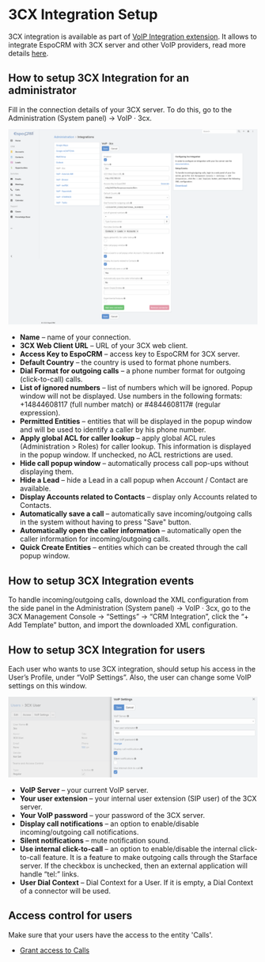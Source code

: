 # 3CX Integration Setup

3CX integration is available as part of [VoIP Integration extension](https://www.espocrm.com/extensions/voip-integration/). It allows to integrate EspoCRM with 3CX server and other VoIP providers, read more details [here](https://www.espocrm.com/features/3cx-integration/).

## How to setup 3CX Integration for an administrator

Fill in the connection details of your 3CX server. To do this, go to the Administration (System panel) -> VoIP · 3cx.

![3CX integration config](../../_static/images/extensions/voip-integration/3cx-admin-setup.png)

* **Name** – name of your connection.
* **3CX Web Client URL** – URL of your 3CX web client.
* **Access Key to EspoCRM** – access key to EspoCRM for 3CX server.
* **Default Country** – the country is used to format phone numbers.
* **Dial Format for outgoing calls** – a phone number format for outgoing (click-to-call) calls.
* **List of ignored numbers** – list of numbers which will be ignored. Popup window will not be displayed. Use numbers in the following formats: +14844608117 (full number match) or #4844608117# (regular expression).
* **Permitted Entities** – entities that will be displayed in the popup window and will be used to identify a caller by his phone number.
* **Apply global ACL for caller lookup** – apply global ACL rules (Administration > Roles) for caller lookup. This information is displayed in the popup window. If unchecked, no ACL restrictions are used.
* **Hide call popup window** – automatically process call pop-ups without displaying them.
* **Hide a Lead** – hide a Lead in a call popup when Account / Contact are available.
* **Display Accounts related to Contacts** – display only Accounts related to Contacts.
* **Automatically save a call** – automatically save incoming/outgoing calls in the system without having to press "Save" button.
* **Automatically open the caller information** – automatically open the caller information for incoming/outgoing calls.
* **Quick Create Entities** – entities which can be created through the call popup window.

## How to setup 3CX Integration events

To handle incoming/outgoing calls, download the XML configuration from the side panel in the Administration (System panel) -> VoIP · 3cx, go to the 3CX Management Console -> “Settings” -> “CRM Integration”, click the “+ Add Template” button, and import the downloaded XML configuration.

## How to setup 3CX Integration for users

Each user who wants to use 3CX integration, should setup his access in the User’s Profile, under “VoIP Settings”. Also, the user can change some VoIP settings on this window.

![VoIP settings](../../_static/images/extensions/voip-integration/3cx-user-settings.png)

* **VoIP Server** – your current VoIP server.
* **Your user extension** – your internal user extension (SIP user) of the 3CX server.
* **Your VoIP password** – your password of the 3CX server.
* **Display call notifications** – an option to enable/disable incoming/outgoing call notifications.
* **Silent notifications** – mute notification sound.
* **Use internal click-to-call** – an option to enable/disable the internal click-to-call feature. It is a feature to make outgoing calls through the Starface server. If the checkbox is unchecked, then an external application will handle “tel:” links.
* **User Dial Context** – Dial Context for a User. If it is empty, a Dial Context of a connector will be used.

## Access control for users

Make sure that your users have the access to the entity 'Calls'.

* [Grant access to Calls](customization.md#grant-access-to-calls)
